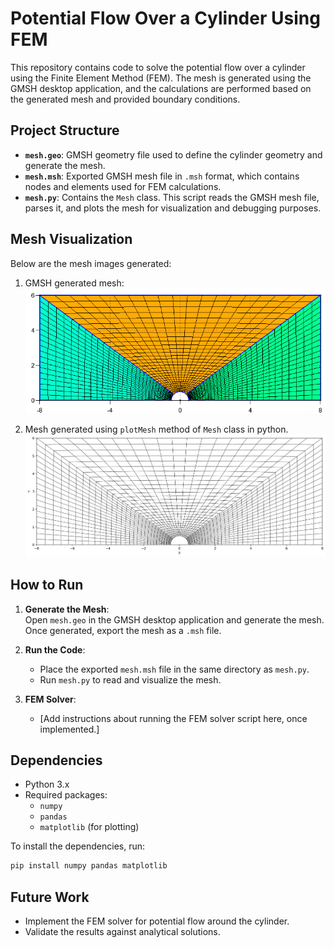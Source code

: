 # Potential Flow Over a Cylinder Using FEM

This repository contains code to solve the potential flow over a cylinder using the Finite Element Method (FEM). The mesh is generated using the GMSH desktop application, and the calculations are performed based on the generated mesh and provided boundary conditions.

## Project Structure

- **`mesh.geo`**: GMSH geometry file used to define the cylinder geometry and generate the mesh.
- **`mesh.msh`**: Exported GMSH mesh file in `.msh` format, which contains nodes and elements used for FEM calculations.
- **`mesh.py`**: Contains the `Mesh` class. This script reads the GMSH mesh file, parses it, and plots the mesh for visualization and debugging purposes.

## Mesh Visualization

Below are the mesh images generated:
1. GMSH generated mesh:
![GMSH Mesh](gmsh.png)

2. Mesh generated using `plotMesh` method of `Mesh` class in python.
![Python Mesh](mesh.png)

## How to Run

1. **Generate the Mesh**:  
   Open `mesh.geo` in the GMSH desktop application and generate the mesh. Once generated, export the mesh as a `.msh` file.

2. **Run the Code**:
   - Place the exported `mesh.msh` file in the same directory as `mesh.py`.
   - Run `mesh.py` to read and visualize the mesh.

3. **FEM Solver**:
   - [Add instructions about running the FEM solver script here, once implemented.]

## Dependencies

- Python 3.x
- Required packages: 
  - `numpy`
  - `pandas`
  - `matplotlib` (for plotting)

To install the dependencies, run:
```bash
pip install numpy pandas matplotlib
```

## Future Work
- Implement the FEM solver for potential flow around the cylinder.
- Validate the results against analytical solutions.